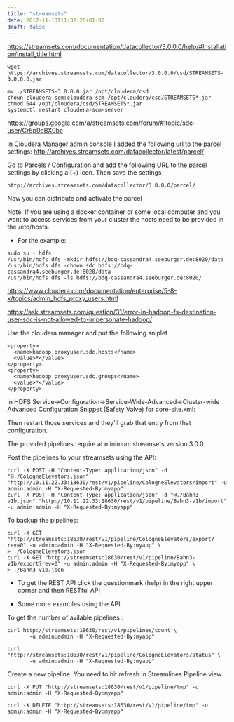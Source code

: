 ```yaml
---
title: "streamsets"
date: 2017-11-13T11:32:26+01:00
draft: false 
---
```




https://streamsets.com/documentation/datacollector/3.0.0.0/help/#Installation/Install_title.html




```
wget https://archives.streamsets.com/datacollector/3.0.0.0/csd/STREAMSETS-3.0.0.0.jar

mv ./STREAMSETS-3.0.0.0.jar /opt/cloudera/csd
chown cloudera-scm:cloudera-scm /opt/cloudera/csd/STREAMSETS*.jar
chmod 644 /opt/cloudera/csd/STREAMSETS*.jar
systemctl restart cloudera-scm-server
```



https://groups.google.com/a/streamsets.com/forum/#!topic/sdc-user/Cr6p0eBX0bc

In Cloudera Manager admin console I added the following url to the parcel settings: http://archives.streamsets.com/datacollector/latest/parcel/

Go to Parcels / Configuration and add the following URL to the parcel settings by clicking a (+) icon. Then save the settings

```
http://archives.streamsets.com/datacollector/3.0.0.0/parcel/
```

Now you can distribute and activate the parcel



Note: If you are using a docker container or some local computer and you want to access services from your cluster the hosts need to be provided in the /etc/hosts.


* For the example: 

```
sudo su - hdfs
/usr/bin/hdfs dfs -mkdir hdfs://bdq-cassandra4.seeburger.de:8020/data
/usr/bin/hdfs dfs -chown sdc hdfs://bdq-cassandra4.seeburger.de:8020/data
/usr/bin/hdfs dfs -ls hdfs://bdq-cassandra4.seeburger.de:8020/
```


https://www.cloudera.com/documentation/enterprise/5-8-x/topics/admin_hdfs_proxy_users.html

https://ask.streamsets.com/question/31/error-in-hadoop-fs-destination-user-sdc-is-not-allowed-to-impersonate-hadoop/

Use the cloudera manager and put the following sniplet


```
<property>
  <name>hadoop.proxyuser.sdc.hosts</name>
  <value>*</value>
</property>
<property>
  <name>hadoop.proxyuser.sdc.groups</name>
  <value>*</value>
</property>
```

in
HDFS Service->Configuration->Service-Wide-Advanced->Cluster-wide Advanced Configuration Snippet (Safety Valve) for core-site.xml:

Then restart those services and they'll grab that entry from that configuration.


The provided pipelines require at minimum streamsets version 3.0.0

Post the pipelines to your streamsets using the API:

```
curl -X POST -H "Content-Type: application/json" -d "@./CologneElevators.json" "http://10.11.22.33:18630/rest/v1/pipeline/CologneElevators/import" -u admin:admin -H "X-Requested-By:myapp"
curl -X POST -H "Content-Type: application/json" -d "@./Bahn3-v1b.json" "http://10.11.22.33:18630/rest/v1/pipeline/Bahn3-v1b/import" -u admin:admin -H "X-Requested-By:myapp"
```

To backup the pipelines:

```
curl -X GET "http://streamsets:18630/rest/v1/pipeline/CologneElevators/export?rev=0" -u admin:admin -H "X-Requested-By:myapp" \
> ./CologneElevators.json
curl -X GET "http://streamsets:18630/rest/v1/pipeline/Bahn3-v1b/export?rev=0" -u admin:admin -H "X-Requested-By:myapp" \
> ./Bahn3-v1b.json
```

* To get the REST API click the questionmark (help) in the right upper corner and then RESTful API

* Some more examples using the API:

To get the number of avilable pipelines :
```
curl http://streamsets:18630/rest/v1/pipelines/count \
       -u admin:admin -H "X-Requested-By:myapp"
```

```
curl "http://streamsets:18630/rest/v1/pipeline/CologneElevators/status" \
       -u admin:admin -H "X-Requested-By:myapp"
```


Create a new pipeline. You need to hit refresh in Streamlines Pipeline view.

```
curl -X PUT "http://streamsets:18630/rest/v1/pipeline/tmp" -u admin:admin -H "X-Requested-By:myapp"
```

```
curl -X DELETE "http://streamsets:18630/rest/v1/pipeline/tmp" -u admin:admin -H "X-Requested-By:myapp"
```

```
```

```
```

```
```

```
```
